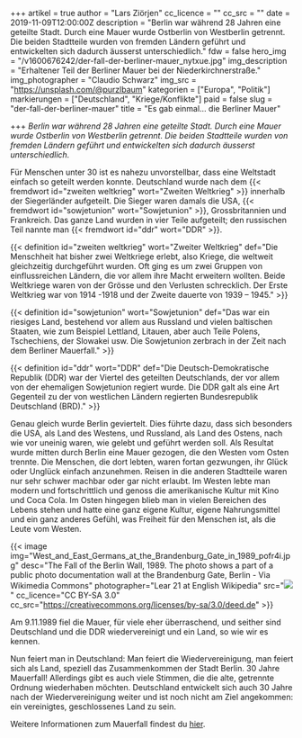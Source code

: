 +++
artikel = true
author = "Lars Ziörjen"
cc_licence = ""
cc_src = ""
date = 2019-11-09T12:00:00Z
description = "Berlin war während 28 Jahren eine geteilte Stadt. Durch eine Mauer wurde Ostberlin von Westberlin getrennt. Die beiden Stadtteile wurden von fremden Ländern geführt und entwickelten sich dadurch äusserst unterschiedlich."
fdw = false
hero_img = "/v1600676242/der-fall-der-berliner-mauer_nytxue.jpg"
img_description = "Erhaltener Teil der Berliner Mauer bei der Niederkirchnerstraße."
img_photographer = "Claudio Schwarz"
img_src = "https://unsplash.com/@purzlbaum"
kategorien = ["Europa", "Politik"]
markierungen = ["Deutschland", "Kriege/Konflikte"]
paid = false
slug = "der-fall-der-berliner-mauer"
title = "Es gab einmal… die Berliner Mauer"

+++
_Berlin war während 28 Jahren eine geteilte Stadt. Durch eine Mauer wurde Ostberlin von Westberlin getrennt. Die beiden Stadtteile wurden von fremden Ländern geführt und entwickelten sich dadurch äusserst unterschiedlich._

Für Menschen unter 30 ist es nahezu unvorstellbar, dass eine Weltstadt einfach so geteilt werden konnte. Deutschland wurde nach dem {{< fremdwort id="zweiten weltkrieg" wort="Zweiten Weltkrieg" >}} innerhalb der Siegerländer aufgeteilt. Die Sieger waren damals die USA, {{< fremdwort id="sowjetunion" wort="Sowjetunion" >}}, Grossbritannien und Frankreich. Das ganze Land wurden in vier Teile aufgeteilt; den russischen Teil nannte man {{< fremdwort id="ddr" wort="DDR" >}}.

{{< definition id="zweiten weltkrieg" wort="Zweiter Weltkrieg" def="Die Menschheit hat bisher zwei Weltkriege erlebt, also Kriege, die weltweit gleichzeitig durchgeführt wurden. Oft ging es um zwei Gruppen von einflussreichen Ländern, die vor allem ihre Macht erweitern wollten. Beide Weltkriege waren von der Grösse und den Verlusten schrecklich. Der Erste Weltkrieg war von 1914 -1918 und der Zweite dauerte von 1939 – 1945." >}}

{{< definition id="sowjetunion" wort="Sowjetunion" def="Das war ein riesiges Land, bestehend vor allem aus Russland und vielen baltischen Staaten, wie zum Beispiel Lettland, Litauen, aber auch Teile Polens, Tschechiens, der Slowakei usw. Die Sowjetunion zerbrach in der Zeit nach dem Berliner Mauerfall." >}}

{{< definition id="ddr" wort="DDR" def="Die Deutsch-Demokratische Republik (DDR) war der Viertel des geteilten Deutschlands, der vor allem von der ehemaligen Sowjetunion regiert wurde. Die DDR galt als eine Art Gegenteil zu der von westlichen Ländern regierten Bundesrepublik Deutschland (BRD)." >}}

Genau gleich wurde Berlin geviertelt. Dies führte dazu, dass sich besonders die USA, als Land des Westens, und Russland, als Land des Ostens, nach wie vor uneinig waren, wie gelebt und geführt werden soll. Als Resultat wurde mitten durch Berlin eine Mauer gezogen, die den Westen vom Osten trennte. Die Menschen, die dort lebten, waren fortan gezwungen, ihr Glück oder Unglück einfach anzunehmen. Reisen in die anderen Stadtteile waren nur sehr schwer machbar oder gar nicht erlaubt. Im Westen lebte man modern und fortschrittlich und genoss die amerikanische Kultur mit Kino und Coca Cola. Im Osten hingegen blieb man in vielen Bereichen des Lebens stehen und hatte eine ganz eigene Kultur, eigene Nahrungsmittel und ein ganz anderes Gefühl, was Freiheit für den Menschen ist, als die Leute vom Westen.

{{< image img="West_and_East_Germans_at_the_Brandenburg_Gate_in_1989_pofr4i.jpg" desc="The Fall of the Berlin Wall, 1989. The photo shows a part of a public photo documentation wall at the Brandenburg Gate, Berlin - Via Wikimedia Commons" photographer="Lear 21 at English Wikipedia" src="![](https://commons.wikimedia.org/wiki/File:West_and_East_Germans_at_the_Brandenburg_Gate_in_1989.jpg)" cc_licence="CC BY-SA 3.0" cc_src="https://creativecommons.org/licenses/by-sa/3.0/deed.de" >}}

Am 9.11.1989 fiel die Mauer, für viele eher überraschend, und seither sind Deutschland und die DDR wiedervereinigt und ein Land, so wie wir es kennen.

Nun feiert man in Deutschland: Man feiert die Wiedervereinigung, man feiert sich als Land, speziell das Zusammenkommen der Stadt Berlin. 30 Jahre Mauerfall! Allerdings gibt es auch viele Stimmen, die die alte, getrennte Ordnung wiederhaben möchten. Deutschland entwickelt sich auch 30 Jahre nach der Wiedervereinigung weiter und ist noch nicht am Ziel angekommen: ein vereinigtes, geschlossenes Land zu sein.

Weitere Informationen zum Mauerfall findest du [hier](https://www.zdf.de/kinder/logo/der-mauerfall-100.html).